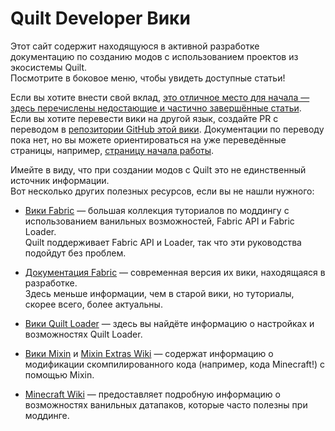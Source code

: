 # Quilt Developer Вики

Этот сайт содержит находящуюся в активной разработке документацию по созданию модов с использованием проектов из экосистемы Quilt.  
Посмотрите в боковое меню, чтобы увидеть доступные статьи!

Если вы хотите внести свой вклад, [это отличное место для начала — здесь перечислены недостающие и частично завершённые статьи](https://github.com/QuiltMC/developer-wiki/issues/69).  
Если вы хотите перевести вики на другой язык, создайте PR с переводом в [репозитории GitHub этой вики](https://github.com/QuiltMC/developer-wiki/). Документации по переводу пока нет, но вы можете ориентироваться на уже переведённые страницы, например, [страницу начала работы](https://github.com/QuiltMC/developer-wiki/tree/main/wiki/introduction/getting-started).

Имейте в виду, что при создании модов с Quilt это не единственный источник информации.  
Вот несколько других полезных ресурсов, если вы не нашли нужного:

- [Вики Fabric](https://fabricmc.net/wiki/tutorial:start) — большая коллекция туториалов по моддингу с использованием ванильных возможностей, Fabric API и Fabric Loader.  
  Quilt поддерживает Fabric API и Loader, так что эти руководства подойдут без проблем.

- [Документация Fabric](https://docs.fabricmc.net/develop/) — современная версия их вики, находящаяся в разработке.  
  Здесь меньше информации, чем в старой вики, но туториалы, скорее всего, более актуальны.

- [Вики Quilt Loader](https://github.com/QuiltMC/quilt-loader/wiki) — здесь вы найдёте информацию о настройках и возможностях Quilt Loader.

- [Вики Mixin](https://github.com/SpongePowered/Mixin/wiki) и [Mixin Extras Wiki](https://github.com/LlamaLad7/MixinExtras/wiki) — содержат информацию о модификации скомпилированного кода (например, кода Minecraft!) с помощью Mixin.

- [Minecraft Wiki](https://minecraft.wiki/) — предоставляет подробную информацию о возможностях ванильных датапаков, которые часто полезны при моддинге.
